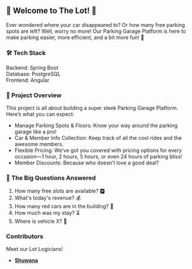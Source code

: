 ## 🚗 Welcome to The Lot! 🚗

Ever wondered where your car disappeared to? Or how many free parking spots are left? Well, worry no more! Our Parking Garage Platform is here to make parking easier, more efficient, and a bit more fun! 🎉

### 🛠️ Tech Stack

Backend: Spring Boot <br />
Database: PostgreSQL <br />
Frontend: Angular

### 🌟 Project Overview

This project is all about building a super sleek Parking Garage Platform. Here’s what you can expect:
+ Manage Parking Spots & Floors: Know your way around the parking garage like a pro!
+ Car & Member Info Collection: Keep track of all the cool rides and the awesome members.
+ Flexible Pricing: We’ve got you covered with pricing options for every occasion—1 hour, 2 hours, 5 hours, or even 24 hours of parking bliss!
+ Member Discounts: Because who doesn’t love a good deal?

### 🤔 The Big Questions Answered
1. How many free slots are available? 🅿️
2. What's today's revenue? 💰
3. How many red cars are in the building? 🔴
4. How much was my stay? ⏳
5. Where is vehicle X? 🚙

### Contributors
Meet our Lot Logicians!
- **[Shuwana](https://github.com/shuwana)**

